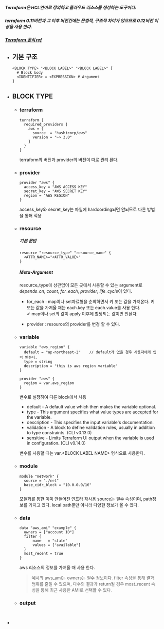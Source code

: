 ##### Terraform은 HCL언어로 정의하고 클라우드 리소스를 생성하는 도구이다.
##### terraform 0.11버전과 그 이후 버전간에는 문법적, 구조적 차이가 있으므로 0.12버전 이상을 사용 한다.
##### [Terraform 공식 ref](https://www.terraform.io/docs/configuration/index.html)
+ ## **기본 구조**
    ```hcl
    <BLOCK TYPE> "<BLOCK LABEL>" "<BLOCK LABEL>" {
      # Block body
      <IDENTIFIER> = <EXPRESSION> # Argument
    }
    ```

+ ## BLOCK TYPE
    - ### terraform
        ```hcl
        terraform {
          required_providers {
            aws = {
              source  = "hashicorp/aws"
              version = "~> 3.0"
            }
          }
        }
        ```
        terraform의 버전과 provider의 버전이 따로 관리 된다.

    - ### provider
        ```hcl
        provider "aws" {
          access_key = "AWS ACCESS KEY"
          secret_key = "AWS SECRET KEY"
          region = "AWS REGION"
        }
        ```
        access_key와 secret_key는 파일에 hardcording되면 안되므로 다른 방법을 통해 적용

    - ### resource
        ##### 기본 문법
        ```hcl
        resource "resource_type" "resource_name" {
          <ATTR_NAME>="<ATTR_VALUE>"
        }
        ```
        ##### Meta-Argument

        resource_type에 상관없이 모든 곳에서 사용할 수 있는 argument로 *depends_on*, *count*, *for_each*, *provider*, *life_cycle*이 있다.
        - for_each : map이나 set자료형을 순회하면서 키 또는 값을 가져온다. 키 또는 값을 가져올 때는 each.key 또는 each.value를 사용 한다.  
        ✔ map이나 set의 값이 apply 이후에 할당되는 값이면 안된다.
      
        - provider : resource의 provider를 변경 할 수 있다.

    - ### variable
        ```hcl
        variable "aws_region" {
          default = "ap-northeast-2"    // default가 없을 경우 사용자에게 입력 받는다.
          type = string
          description = "this is aws region variable"
        }

        provider "aws" {
          region = var.aws_region
        }
        ```
        변수로 설정하여 다른 block에서 사용
         - default - A default value which then makes the variable optional.
         - type - This argument specifies what value types are accepted for the variable.
         - description - This specifies the input variable's documentation.
         - validation - A block to define validation rules, usually in addition to type constraints. (CLI v0.13.0)
         - sensitive - Limits Terraform UI output when the variable is used in configuration. (CLI v0.14.0)  
        
        변수를 사용할 때는 var.\<BLOCK LABEL NAME> 형식으로 사용한다.

    - ### module
        ```hcl
        module "network" {
          source = "./net"
          base_cidr_block = "10.0.0.0/16"
        }
        ```
        모듈화를 통한 이미 만들어진 인프라 재사용
        source는 필수 속성이며, path정보를 가지고 있다. local path뿐만 아니라 다양한 정보가 올 수 있다.
        
    - ### data
        ```hcl
        data "aws_ami" "example" {
          owners = ["account ID"]
          filter {
              name   = "state"
              values = ["available"]
          }
          most_recent = true
        }
        ```
        aws 리소스의 정보를 가져올 때 사용 한다.  
        
        > 예시의 aws_ami는 owners는 필수 정보이다.
        > filter 속성을 통해 결과 범위를 줄일 수 있으며,
        > 다수의 결과가 return될 경우 most_recent 속성을 통해 최근 사용한 AMI로 선택할 수 있다.

    - ### output
        ```hcl
        ```
+ ## 
